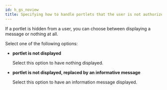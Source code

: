 ```yaml
---
id: h_gs_noview
title: Specifying how to handle portlets that the user is not authorized to view
---
```


If a portlet is hidden from a user, you can choose between displaying a message or nothing at all.

Select one of the following options:

-   **portlet is not displayed**

    Select this option to have nothing displayed.

-   **portlet is not displayed, replaced by an informative message**

    Select this option to have an information message displayed.


